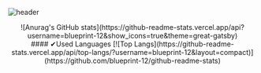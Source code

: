 ![header](https://capsule-render.vercel.app/api?type=slice&color=timeAuto&height=250&section=header&text=WonHee's%20Github&desc=🐱‍👤⭐2022&fontSize=60&fontAlign=65&rotate=16&descAlignY=15&fontAlignY=35&descAlign=65&descSize=15)

<div align="center">
![Anurag's GitHub stats](https://github-readme-stats.vercel.app/api?username=blueprint-12&show_icons=true&theme=great-gatsby)</div>


<div align="center">
#### ✔Used Languages
[![Top Langs](https://github-readme-stats.vercel.app/api/top-langs/?username=blueprint-12&layout=compact)](https://github.com/blueprint-12/github-readme-stats)</div>


